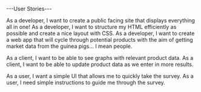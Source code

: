---User Stories---

As a developer, I want to create a public facing site that displays everything all in one!
As a developer, I want to structure my HTML efficiently as possible and create a nice layout with CSS.
As a developer, I want to create a web app that will cycle through potential products with the aim of getting market data from the guinea pigs... I mean people.

As a client, I want to be able to see graphs with relevant product data.
As a client, I want to be able to update product data as we enter in more results.

As a user, I want a simple UI that allows me to quickly take the survey.
As a user, I need simple instructions to guide me through the survey.
